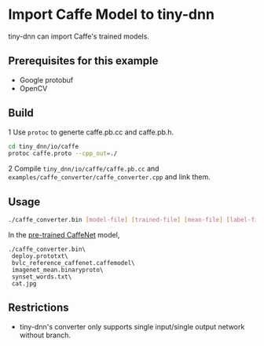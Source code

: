 # Import Caffe Model to tiny-dnn
tiny-dnn can import Caffe's trained models.

## Prerequisites for this example
- Google protobuf
- OpenCV

## Build

1 Use ```protoc``` to generte caffe.pb.cc and caffe.pb.h.
```bash
cd tiny_dnn/io/caffe
protoc caffe.proto --cpp_out=./
```

2 Compile ```tiny_dnn/io/caffe/caffe.pb.cc``` and ```examples/caffe_converter/caffe_converter.cpp``` and link them.

## Usage
```bash
./caffe_converter.bin [model-file] [trained-file] [mean-file] [label-file] [img-file]
```

In the [pre-trained CaffeNet](https://github.com/BVLC/caffe/tree/master/examples/cpp_classification) model,
```
./caffe_converter.bin\
 deploy.prototxt\
 bvlc_reference_caffenet.caffemodel\
 imagenet_mean.binaryproto\
 synset_words.txt\
 cat.jpg
```

## Restrictions
- tiny-dnn's converter only supports single input/single output network without branch.